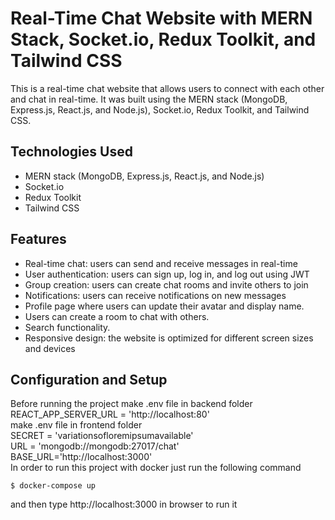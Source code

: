 # Real-Time Chat Website with MERN Stack, Socket.io, Redux Toolkit, and Tailwind CSS

This is a real-time chat website that allows users to connect with each other and chat in real-time. It was built using the MERN stack (MongoDB, Express.js, React.js, and Node.js), Socket.io, Redux Toolkit, and Tailwind CSS. 


## Technologies Used

- MERN stack (MongoDB, Express.js, React.js, and Node.js)
- Socket.io
- Redux Toolkit
- Tailwind CSS

## Features

- Real-time chat: users can send and receive messages in real-time
- User authentication: users can sign up, log in, and log out using JWT 
- Group creation: users can create chat rooms and invite others to join
- Notifications: users can receive notifications on new messages
- Profile page where users can update their avatar and display name.
- Users can create a room to chat with others.
- Search functionality.
- Responsive design: the website is optimized for different screen sizes and devices

## Configuration and Setup
Before running the project make .env file in backend folder
REACT_APP_SERVER_URL = 'http://localhost:80' \
make .env file in frontend folder \
SECRET = 'variationsofloremipsumavailable'\
URL = 'mongodb://mongodb:27017/chat'\
BASE_URL='http://localhost:3000' \
In order to run this project with docker just run the following command

```
$ docker-compose up
```

and then type http://localhost:3000 in browser to run it